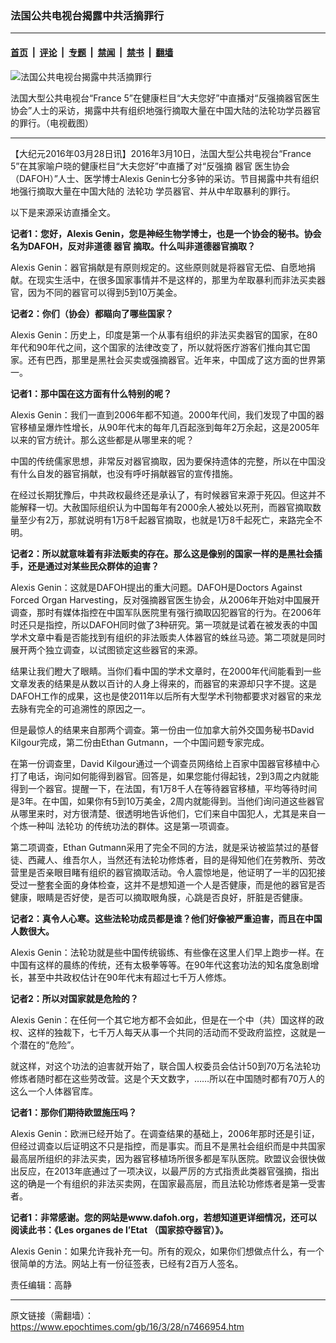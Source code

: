 ### 法国公共电视台揭露中共活摘罪行

---

#### [首页](../../../..?n7466954) &nbsp;|&nbsp; [评论](../../../../../epoch-comment?n7466954) &nbsp;|&nbsp; [专题](../../../../../epoch-special?n7466954) &nbsp;|&nbsp; [禁闻](../../../../../epoch-news?n7466954) &nbsp;|&nbsp; [禁书](../../../../../books?n7466954) &nbsp;|&nbsp; [翻墙](https://github.com/gfw-breaker/nogfw/blob/master/README.md?n7466954)


<div><img alt="法国公共电视台揭露中共活摘罪行" class="attachment-djy_600_400 size-djy_600_400 wp-post-image" src="https://i.epochtimes.com/assets/uploads/2016/03/1603280943122192-600x400.jpg"/>
<div class="caption">
 <p>
  法国大型公共电视台“France 5”在健康栏目“大夫您好”中直播对“反强摘器官医生协会”人士的采访，揭露中共有组织地强行摘取大量在中国大陆的法轮功学员器官的罪行。（电视截图）
 </p>
</div></div><hr/><div class="post_content" id="artbody" itemprop="articleBody">
 <!-- article content begin -->
 <p>
  【大纪元2016年03月28日讯】2016年3月10日，法国大型公共电视台“France 5”在其家喻户晓的健康栏目“大夫您好”中直播了对“反强摘
  <ok href="https://www.epochtimes.com/gb/tag/%E5%99%A8%E5%AE%98.html">
   器官
  </ok>
  医生协会（DAFOH）”人士、医学博士Alexis Genin七分多钟的采访。节目揭露中共有组织地强行摘取大量在中国大陆的
  <ok href="https://www.epochtimes.com/gb/tag/%E6%B3%95%E8%BD%AE%E5%8A%9F.html">
   法轮功
  </ok>
  学员器官、并从中牟取暴利的罪行。
 </p>
 <p>
  以下是来源采访直播全文。
 </p>
 <p>
  <strong>
   记者1：您好，Alexis Genin，您是神经生物学博士，也是一个协会的秘书。协会名为DAFOH，反对非道德
   <ok href="https://www.epochtimes.com/gb/tag/%E5%99%A8%E5%AE%98.html">
    器官
   </ok>
   摘取。什么叫非道德器官摘取？
  </strong>
 </p>
 <p>
  Alexis Genin：器官捐献是有原则规定的。这些原则就是将器官无偿、自愿地捐献。在现实生活中，在很多国家事情并不是这样的，那里为牟取暴利而非法买卖器官，因为不同的器官可以得到5到10万美金。
 </p>
 <p>
  <strong>
   记者2：你们（协会）都瞄向了哪些国家？
  </strong>
 </p>
 <p>
  Alexis Genin：历史上，印度是第一个从事有组织的非法买卖器官的国家，在80年代和90年代之间，这个国家的法律改变了，所以就将医疗游客们推向其它国家。还有巴西，那里是黑社会买卖或强摘器官。近年来，中国成了这方面的世界第一。
 </p>
 <p>
  <strong>
   记者1：那中国在这方面有什么特别的呢？
  </strong>
 </p>
 <p>
  Alexis Genin：我们一直到2006年都不知道。2000年代间，我们发现了中国的器官移植呈爆炸性增长，从90年代末的每年几百起涨到每年2万余起，这是2005年以来的官方统计。那么这些都是从哪里来的呢？
 </p>
 <p>
  中国的传统儒家思想，非常反对器官摘取，因为要保持遗体的完整，所以在中国没有什么自发的器官捐献，也没有呼吁捐献器官的宣传措施。
 </p>
 <p>
  在经过长期犹豫后，中共政权最终还是承认了，有时候器官来源于死囚。但这并不能解释一切。大赦国际组织认为中国每年有2000余人被处以死刑，而器官摘取数量至少有2万，那就说明有1万8千起器官摘取，也就是1万8千起死亡，来路完全不明。
 </p>
 <p>
  <strong>
   记者2：所以就意味着有非法贩卖的存在。那么这是像别的国家一样的是黑社会插手，还是通过对某些民众群体的迫害？
  </strong>
 </p>
 <p>
  Alexis Genin：这就是DAFOH提出的重大问题。DAFOH是Doctors Against Forced Organ Harvesting，反对强摘器官医生协会，从2006年开始对中国展开调查，那时有媒体指控在中国军队医院里有强行摘取囚犯器官的行为。在2006年 时还只是指控，所以DAFOH同时做了3种研究。第一项就是试着在被发表的中国学术文章中看是否能找到有组织的非法贩卖人体器官的蛛丝马迹。第二项就是同时展开两个独立调查，以试图锁定这些器官的来源。
 </p>
 <p>
  结果让我们瞪大了眼睛。当你们看中国的学术文章时，在2000年代间能看到一些文章发表的结果是从数以百计的人身上得来的，而器官的来源却只字不提。这是DAFOH工作的成果，这也是使2011年以后所有大型学术刊物都要求对器官的来龙去脉有完全的可追溯性的原因之一。
 </p>
 <p>
  但是最惊人的结果来自那两个调查。第一份由一位加拿大前外交国务秘书David Kilgour完成，第二份由Ethan Gutmann，一个中国问题专家完成。
 </p>
 <p>
  在第一份调查里，David Kilgour通过一个调查员网络给上百家中国器官移植中心打了电话，询问如何能得到器官。回答是，如果您能付得起钱，2到3周之内就能得到一个器官。提醒一下，在法国，有1万8千人在等待器官移植，平均等待时间是3年。在中国，如果你有5到10万美金，2周内就能得到。当他们询问道这些器官从哪里来时，对方很清楚、很透明地告诉他们，它们来自中国犯人，尤其是来自一个炼一种叫
  <ok href="https://www.epochtimes.com/gb/tag/%E6%B3%95%E8%BD%AE%E5%8A%9F.html">
   法轮功
  </ok>
  的传统功法的群体。这是第一项调查。
 </p>
 <p>
  第二项调查，Ethan Gutmann采用了完全不同的方法，就是采访被监禁过的基督徒、西藏人、维吾尔人，当然还有法轮功修炼者，目的是得知他们在劳教所、劳改营里是否亲眼目睹有组织的器官摘取活动。令人震惊地是，他证明了一半的囚犯接受过一整套全面的身体检查，这并不是想知道一个人是否健康，而是他的器官是否健康，眼睛是否好使，是否可以摘取眼角膜，心跳是否良好，肝脏是否健康。
 </p>
 <p>
  <strong>
   记者2：真令人心寒。这些法轮功成员都是谁？他们好像被严重迫害，而且在中国人数很大。
  </strong>
 </p>
 <p>
  Alexis Genin：法轮功就是些中国传统锻练、有些像在这里人们早上跑步一样。在中国有这样的晨练的传统，还有太极拳等等。在90年代这套功法的知名度急剧增长，甚至中共政权估计在90年代末有超过七千万人修炼。
 </p>
 <p>
  <strong>
   记者2：所以对国家就是危险的？
  </strong>
 </p>
 <p>
  Alexis Genin：在任何一个其它地方都不会如此，但是在一个中（共）国这样的政权、这样的独裁下，七千万人每天从事一个共同的活动而不受政府监控，这就是一个潜在的“危险”。
 </p>
 <p>
  就这样，对这个功法的迫害就开始了，联合国人权委员会估计50到70万名法轮功修炼者随时都在这些劳改营。这是个天文数字，……所以在中国随时都有70万人的这么一个人体器官库。
 </p>
 <p>
  <strong>
   记者1：那你们期待欧盟施压吗？
  </strong>
 </p>
 <p>
  Alexis Genin：欧洲已经开始了。在调查结果的基础上，2006年那时还是引证，但经过调查以后证明这不只是指控，而是事实。而且不是黑社会组织而是中共国家最高层所组织的非法买卖，因为器官移植场所很多都是军队医院。欧盟议会很快做出反应，在2013年底通过了一项决议，以最严厉的方式指责此类器官强摘，指出这的确是一个有组织的非法买卖网，在国家最高层，而且法轮功修炼者是第一受害者。
 </p>
 <p>
  <strong>
   记者1：非常感谢。您的网站是www.dafoh.org，若想知道更详细情况，还可以阅读此书：《Les organes
   <b>
    de l’Etat
   </b>
   （国家掠夺器官）》。
  </strong>
 </p>
 <p>
  Alexis Genin：如果允许我补充一句。所有的观众，如果你们想做点什么，有一个很简单的方法。网站上有一份征签表，已经有2百万人签名。
 </p>
 <p>
  责任编辑：高静
 </p>
 <!-- article content end -->
 <div id="below_article_ad">
 </div>
</div>


---

原文链接（需翻墙）：https://www.epochtimes.com/gb/16/3/28/n7466954.htm